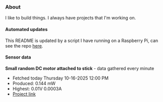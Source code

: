 ### About
I like to build things. I always have projects that I'm working on.

#### Automated updates
This README is updated by a script I have running on a Raspberry Pi, can see the repo [here](https://github.com/jdc-cunningham/raspi-git-repo-updater).

#### Sensor data


**Small random DC motor attached to stick** - data gathered every minute
- Fetched today Thursday 10-16-2025 12:00 PM
- Produced: 0.144 mW
- Highest: 0.01V 0.0003A
- [Project link](https://github.com/jdc-cunningham/turbine-raspi)